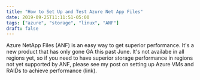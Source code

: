 ```yaml
---
title: "How to Set Up and Test Azure Net App Files"
date: 2019-09-25T11:11:51-05:00
tags: ["azure", "storage", "linux", "ANF"]
draft: false
---
```


Azure NetApp Files (ANF) is an easy way to get superior performance. It's a new product that has only gone GA this past June. It's not availabe in all regions yet, so if you need to have superior storage performance in regions not yet supported by ANF, please see my post on setting up Azure VMs and RAIDs to achieve performance (link).
